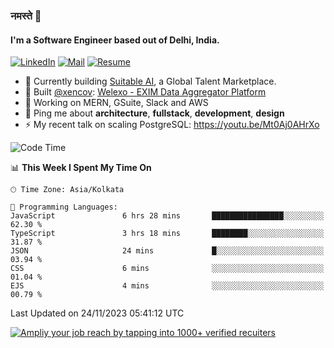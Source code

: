### नमस्ते 🙏

#### I'm a Software Engineer based out of Delhi, India.

[![LinkedIn](https://img.shields.io/badge/linkedin-%230077B5.svg)](https://linkedin.com/in/sambhav2612)
[![Mail](https://img.shields.io/badge/gmail-D14836)](mailto:sambhavjain2612@gmail.com)
[![Resume](https://img.shields.io/badge/resume-%23#FFFF00.svg)](https://mega.nz/file/IjA3yaoB#BFfQg1-aKva0piAd_wWs8Hf5dlnYRQ2ZkwtYwNMzBhA)

- 🏢 Currently building [Suitable AI](https://suitable.ai), a Global Talent Marketplace.
- 💅 Built [@xencov](https://github.com/xencov): [Welexo - EXIM Data Aggregator Platform](https://welexo.com)
- 🌱 Working on MERN, GSuite, Slack and AWS
- 💬 Ping me about **architecture**, **fullstack**, **development**, **design**
- ⚡️ My recent talk on scaling PostgreSQL: https://youtu.be/Mt0Aj0AHrXo

<!--START_SECTION:waka-->
![Code Time](http://img.shields.io/badge/Code%20Time-3%2C806%20hrs%2039%20mins-blue)

📊 **This Week I Spent My Time On** 

```text
🕑︎ Time Zone: Asia/Kolkata

💬 Programming Languages: 
JavaScript               6 hrs 28 mins       ████████████████░░░░░░░░░   62.30 % 
TypeScript               3 hrs 18 mins       ████████░░░░░░░░░░░░░░░░░   31.87 % 
JSON                     24 mins             █░░░░░░░░░░░░░░░░░░░░░░░░   03.94 % 
CSS                      6 mins              ░░░░░░░░░░░░░░░░░░░░░░░░░   01.04 % 
EJS                      4 mins              ░░░░░░░░░░░░░░░░░░░░░░░░░   00.79 % 
```


 Last Updated on 24/11/2023 05:41:12 UTC
<!--END_SECTION:waka-->

[![Ampliy your job reach by tapping into 1000+ verified recuiters](https://user-images.githubusercontent.com/19583619/212717528-45b497fd-e886-4452-90fe-93829667bd63.png)](https://suitable.ai)

